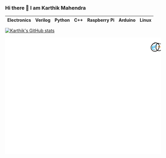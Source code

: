 ### Hi there 👋 I am Karthik Mahendra

Electronics | Verilog | Python | C++ | Raspberry Pi | Arduino | Linux
---         | ---     | ---    | --- | ---          | ---     | ---  



<!--[![GitHub Streak](https://github-readme-streak-stats.herokuapp.com/?user=ikarthikmb)](https://git.io/streak-stats)-->
[![Karthik's GitHub stats](https://github-readme-stats.vercel.app/api?username=ikarthikmb)](https://github.com/ikarthikmb/github-readme-stats)

![electron](https://raw.githubusercontent.com/Ikarthikmb/ikarthikmb/main/media/electron_rand01.GIF)

<!--
**Ikarthikmb/ikarthikmb** is a ✨ _special_ ✨ repository because its `README.md` (this file) appears on your GitHub profile.

Here are some ideas to get you started:


- 🔭 I’m currently working on ...
- 🌱 I’m currently learning cell design with Magic
- 👯 I’m looking to collaborate on ...
- 🤔 I’m looking for help with ...
- 💬 Ask me about ...
- 📫 How to reach me: ...
- 😄 Pronouns: ...
- ⚡ Fun fact: ...
-->
